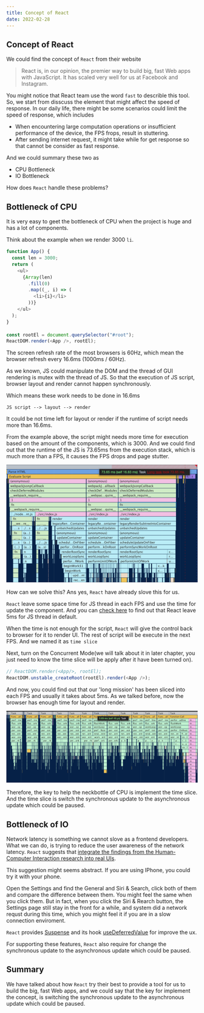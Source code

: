 ```yaml
---
title: Concept of React
date: 2022-02-28
---
```


## Concept of React

We could find the concept of `React` from their website

> React is, in our opinion, the premier way to build big, fast Web apps with JavaScript. It has scaled very well for us at Facebook and Instagram.

You might notice that React team use the word `fast` to describle this tool. So, we start from disscuss the element that might affect the speed of response. In our daily life, there might be some scenarios could limit the speed of response, which includes

- When encountering large computation operations or insufficient performance of the device, the FPS frops, result in stuttering.
- After sending internet request, it might take while for get response so that cannot be consider as fast response.

And we could summary these two as

- CPU Bottleneck
- IO Bottleneck

How does `React` handle these problems?

## Bottleneck of CPU

It is very easy to geet the bottleneck of CPU when the project is huge and has a lot of components.

Think about the example when we render 3000 `li`.

```js
function App() {
  const len = 3000;
  return (
    <ul>
      {Array(len)
        .fill(0)
        .map((_, i) => (
          <li>{i}</li>
        ))}
    </ul>
  );
}

const rootEl = document.querySelector("#root");
ReactDOM.render(<App />, rootEl);
```

The screen refresh rate of the most browsers is 60Hz, which mean the browser refresh every 16.6ms (1000ms / 60Hz).

As we known, JS could manipulate the DOM and the thread of GUI rendering is mutex with the thread of JS. So that the execution of JS script, browser layout and render cannot happen synchronously.

Which means these work needs to be done in 16.6ms

```
JS script --> layout --> render
```

It could be not time left for layout or render if the runtime of script needs more than 16.6ms.

From the example above, the script might needs more time for execution based on the amount of the components, which is 3000. And we could find out that the runtime of the JS is 73.65ms from the execution stack, which is much more than a FPS, it causes the FPS drops and page stutter.

![execution stack of js](../../images/concept1.png)

How can we solve this? Ans yes, `React` have already slove this for us.

`React` leave some space time for JS thread in each FPS and use the time for update the component. And you can [check here](https://github.com/facebook/react/blob/1fb18e22ae66fdb1dc127347e169e73948778e5a/packages/scheduler/src/forks/SchedulerHostConfig.default.js#L119) to find out that React leave 5ms for JS thread in default.

When the time is not enough for the script, `React` will give the control back to browser for it to render UI. The rest of script will be execute in the next FPS. And we named it as `time slice`

Next, turn on the Concurrent Mode(we will talk about it in later chapter, you just need to know the time slice will be apply after it have been turned on).

```js
// ReactDOM.render(<App/>, rootEl);
ReactDOM.unstable_createRoot(rootEl).render(<App />);
```

And now, you could find out that our 'long mission' has been sliced into each FPS and usually it takes about 5ms. As we talked before, now the browser has enough time for layout and render.

![execution stack of js 2](../../images/concept2.png)

Therefore, the key to help the neckbottle of CPU is implement the time slice. And the time slice is switch the synchronous update to the asynchronous update which could be paused.

## Bottleneck of IO

Network latency is something we cannot slove as a frontend developers. What we can do, is trying to reduce the user awareness of the network latency. `React` suggests that [integrate the findings from the Human-Computer Interaction research into real UIs](https://reactjs.org/docs/concurrent-mode-intro.html#putting-research-into-production).

This suggestion might seems abstract. If you are using IPhone, you could try it with your phone.

Open the Settings and find the General and Siri & Search, click both of them and compare the difference between them. You might feel the same when you click them. But in fact, when you click the Siri & Rearch button, the Settings page still stay in the front for a while, and system did a network requst during this time, which you might feel it if you are in a slow connection enviroment.

`React` provides [Suspense](https://reactjs.org/docs/concurrent-mode-suspense.html) and its hook [useDeferredValue](https://reactjs.org/docs/concurrent-mode-reference.html#usedeferredvalue) for improve the ux.

For supporting these features, `React` also require for change the synchronous update to the asynchronous update which could be paused.

## Summary

We have talked about how `React` try their best to provide a tool for us to build the big, fast Web apps, and we could say that the key for implement the concept, is switching the synchronous update to the asynchronous update which could be paused.
